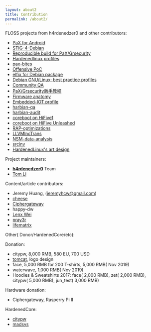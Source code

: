 ```yaml
---
layout: about2
title: Contribution
permalink: /about2/
---
```


FLOSS projects from h4rdenedzer0 and other contributors:

* [PaX for Android](https://github.com/hardenedlinux/armv7-nexus7-grsec)
* [STIG-4-Debian](https://github.com/hardenedlinux/STIG-4-Debian)
* [Reproducible build for PaX/Grsecurity](https://github.com/hardenedlinux/grsecurity-reproducible-build)
* [Hardenedlinux profiles](https://github.com/hardenedlinux/hardenedlinux_profiles)
* [pax-bites](https://github.com/hardenedlinux/pax-bites)
* [Offensive PoC](https://github.com/hardenedlinux/offensive_poc)
* [elfix for Debian package](https://github.com/hardenedlinux/elfix-deb)
* [Debian GNU/Linux: best practice profiles](https://github.com/hardenedlinux/Debian-GNU-Linux-Profiles)
* [Community QA](https://github.com/hardenedlinux/community-QA)
* [PaX/Grsecurity新手教程](https://github.com/hardenedlinux/grsecurity-101-tutorials)
* [Firmware anatomy](https://github.com/hardenedlinux/firmware-anatomy)
* [Embedded-IOT profile](https://github.com/hardenedlinux/embedded-iot_profile)
* [harbian-qa](https://github.com/hardenedlinux/harbian-qa)
* [harbian-audit](https://github.com/hardenedlinux/harbian-audit)
* [coreboot on HiFive1](https://github.com/hardenedlinux/coreboot4HiFive1)
* [coreboot on HiFive Unleashed](https://github.com/hardenedlinux/coreboot-HiFiveUnleashed)
* [RAP-optimizations](https://github.com/hardenedlinux/RAP-optimizations)
* [LLVMIncTrans](https://github.com/hardenedlinux/LLVMIncTrans)
* [NSM-data-analysis](https://github.com/hardenedlinux/NSM-data-analysis)
* [srcinv](https://github.com/hardenedlinux/srcinv)
* [HardenedLinux's art design](https://github.com/hardenedlinux/Hardenedlinux_design)


Project maintainers:

* **[h4rdenedzer0](http://hardenedlinux.org/about/)** Team
* [Tom Li](https://biergaizi.info/)


Content/article contributors:

* Jeremy Huang, (jeremyhcw@gmail.com)
* [cheese](https://github.com/cheese)
* [Ciphergateway](https://twitter.com/ciphergateway)
* happy-dw
* [Lenx Wei](https://www.linkedin.com/pub/tao-wei/26/60/25)
* [pray3r](https://github.com/Pray3r)
* [lifematrix](https://github.com/lifematrix)


Other( Donor/HardenedCore/etc):

Donation:

* citypw, 8,000 RMB, 580 EU, 700 USD
* [tomcat](http://www.songhaoyun.com/), logo design
* face, 5,000 RMB for 200 T-shirts, 5,000 RMB( Nov 2019)
* waterwave, 1,000 RMB( Nov 2019)
* Hoodies & Sweatshirts 2017: face( 2,000 RMB), zet( 2,000 RMB), citypw( 5,000 RMB), jun_test( 3,000 RMB)

Hardware donation:

* Ciphergateway, Rasperry Pi II


HardenedCore:

* [citypw](https://github.com/citypw)
* [madsys](https://github.com/madsys)
